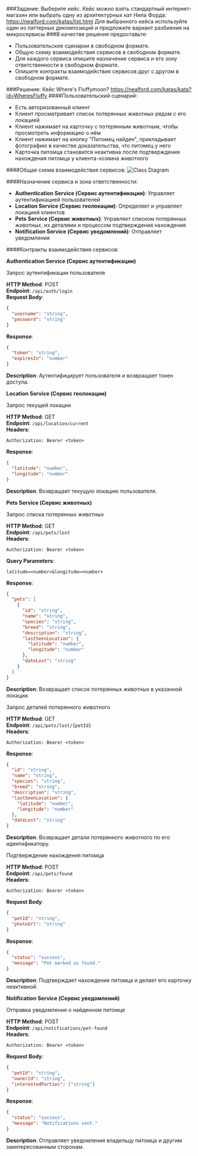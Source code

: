 ###Задание:
Выберите кейс. Кейс можно взять стандартный интернет-магазин или выбрать одну из архитектурных кат Нила Форда: https://nealford.com/katas/list.html
Для выбранного кейса используйте один из паттерных декомпозиций и предложите вариант разбиения на микросервисы
###В качестве решения предоставьте:
- Пользовательские сценарии в свободном формате. 
- Общую схему взаимодействия сервисов в свободном формате. 
- Для каждого сервиса опишите назначение сервиса и его зону ответственности в свободном формате. 
- Опишите контракты взаимодействия сервисов друг с другом в свободном формате.


###Решение:
Кейс Where's Fluffymoon? https://nealford.com/katas/kata?id=WheresFluffy 
####Пользовательский сценарий:
- Есть авторизованный клиент
- Клиент просматривает список потерянных животных рядом с его локацией
- Клиент нажимает на карточку с потерянным животным, чтобы просмотреть информацию о нём
- Клиент нажимает на кнопку "Питомец найден", прикладывает фотографию в качестве доказательства, что питомец у него
- Карточка питомца становится неактивна после подтверждения нахождения питомца у клиента-хозяина животного

####Общая схема взаимодействия сервисов:
![Class Diagram](http://www.plantuml.com/plantuml/proxy?src=https://raw.githubusercontent.com/landauleo/otus-micro/master/UML/task1.puml)

####Назначение сервиса и зона ответственности:
- **Authentication Service (Сервис аутентификации)**: Управляет аутентификацией пользователей
- **Location Service (Сервис геолокации)**: Определяет и управляет локацией клиентов
- **Pets Service (Сервис животных)**: Управляет списком потерянных животных, их деталями и процессом подтверждения 
  нахождения
- **Notification Service (Сервис уведомлений)**: Отправляет уведомления

####Контракты взаимодействия сервисов:

**Authentication Service (Сервис аутентификации)**

Запрос аутентификации пользователя

**HTTP Method**: POST  
**Endpoint**: `/api/auth/login`  
**Request Body**:
```json
{
  "username": "string",
  "password": "string"
}
```
**Response**:
```json
{
  "token": "string",
  "expiresIn": "number"
}
```
**Description**: Аутентифицирует пользователя и возвращает токен доступа.

**Location Service (Сервис геолокации)**

Запрос текущей локации

**HTTP Method**: GET  
**Endpoint**: `/api/location/current`  
**Headers**:
```http
Authorization: Bearer <token>
```
**Response**:
```json
{
  "latitude": "number",
  "longitude": "number"
}
```
**Description**: Возвращает текущую локацию пользователя.

**Pets Service (Сервис животных)**

Запрос списка потерянных животных

**HTTP Method**: GET  
**Endpoint**: `/api/pets/lost`  
**Headers**:
```http
Authorization: Bearer <token>
```
**Query Parameters**:
```http
latitude=<number>&longitude=<number>
```
**Response**:
```json
{
  "pets": [
    {
      "id": "string",
      "name": "string",
      "species": "string",
      "breed": "string",
      "description": "string",
      "lastSeenLocation": {
        "latitude": "number",
        "longitude": "number"
      },
      "dateLost": "string"
    }
  ]
}
```
**Description**: Возвращает список потерянных животных в указанной локации.

Запрос деталей потерянного животного

**HTTP Method**: GET  
**Endpoint**: `/api/pets/lost/{petId}`  
**Headers**:
```http
Authorization: Bearer <token>
```
**Response**:
```json
{
  "id": "string",
  "name": "string",
  "species": "string",
  "breed": "string",
  "description": "string",
  "lastSeenLocation": {
    "latitude": "number",
    "longitude": "number"
  },
  "dateLost": "string"
}
```
**Description**: Возвращает детали потерянного животного по его идентификатору.

Подтверждение нахождения питомца

**HTTP Method**: POST  
**Endpoint**: `/api/pets/found`  
**Headers**:
```http
Authorization: Bearer <token>
```
**Request Body**:
```json
{
  "petId": "string",
  "photoUrl": "string"
}
```
**Response**:
```json
{
  "status": "success",
  "message": "Pet marked as found."
}
```
**Description**: Подтверждает нахождение питомца и делает его карточку неактивной.

**Notification Service (Сервис уведомлений)**

Отправка уведомления о найденном питомце

**HTTP Method**: POST  
**Endpoint**: `/api/notifications/pet-found`  
**Headers**:
```http
Authorization: Bearer <token>
```
**Request Body**:
```json
{
  "petId": "string",
  "ownerId": "string",
  "interestedParties": ["string"]
}
```
**Response**:
```json
{
  "status": "success",
  "message": "Notifications sent."
}
```
**Description**: Отправляет уведомления владельцу питомца и другим заинтересованным сторонам.
